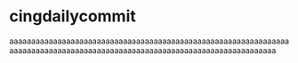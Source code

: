 # cingdailycommit
aaaaaaaaaaaaaaaaaaaaaaaaaaaaaaaaaaaaaaaaaaaaaaaaaaaaaaaaaaaaaaaaaaaaaaaaaaaaaaaaaaaaaaaaaaaaaaaaaaaaaaaaaaaaaaaaaaaaaaaaaaaaa